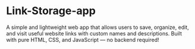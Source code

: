 # Link-Storage-app
A simple and lightweight web app that allows users to save, organize, edit, and visit useful website links with custom names and descriptions. Built with pure HTML, CSS, and JavaScript — no backend required!
